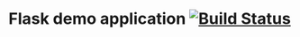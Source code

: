 # Flask demo application [![Build Status](https://travis-ci.org/UnderGreen/flask-demo-app.svg?branch=master)](https://travis-ci.org/UnderGreen/flask-demo-app)

